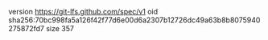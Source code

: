 version https://git-lfs.github.com/spec/v1
oid sha256:70bc998fa5a126f42f77d6e00d6a2307b12726dc49a63b8b8075940275872fd7
size 357
